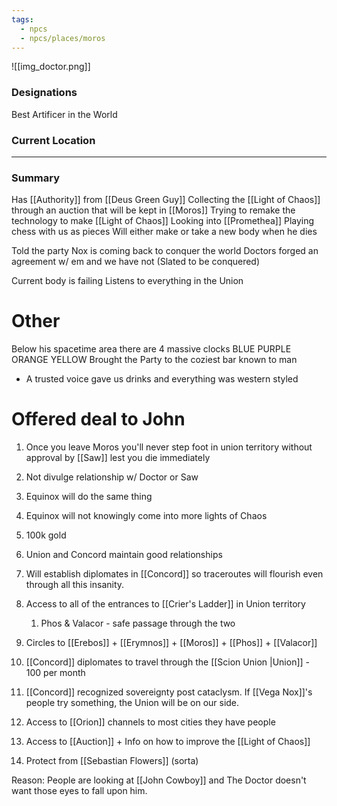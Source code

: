 ```yaml
---
tags:
  - npcs
  - npcs/places/moros
---
```

![[img_doctor.png]]

### Designations
Best Artificer in the World

### Current Location


___
### Summary
Has [[Authority]] from [[Deus Green Guy]]
Collecting the [[Light of Chaos]] through an auction that will be kept in [[Moros]]
Trying to remake the technology to make [[Light of Chaos]]
Looking into [[Promethea]] 
Playing chess with us as pieces
Will either make or take a new body when he dies

Told the party Nox is coming back to conquer the world Doctors forged an agreement w/ em and we have not (Slated to be conquered)

Current body is failing
Listens to everything in the Union 

# Other
Below his spacetime area there are 4 massive clocks BLUE PURPLE ORANGE YELLOW
Brought the Party to the coziest bar known to man
- A trusted voice gave us drinks and everything was western styled

# Offered deal to John
1. Once you leave Moros you'll never step foot in union territory without approval by [[Saw]] lest you die immediately 
2. Not divulge relationship w/ Doctor or Saw
3. Equinox will do the same thing
4. Equinox will not knowingly come into more lights of Chaos

5. 100k gold
6. Union and Concord maintain good relationships 
7. Will establish diplomates in [[Concord]] so traceroutes will flourish even through all this insanity.  
8. Access to all of the entrances to [[Crier's Ladder]] in Union territory
	1. Phos & Valacor - safe passage through the two
9. Circles to [[Erebos]] + [[Erymnos]] + [[Moros]] + [[Phos]] + [[Valacor]]
10. [[Concord]] diplomates to travel through the [[Scion Union |Union]] - 100 per month
11. [[Concord]] recognized sovereignty post cataclysm. If [[Vega Nox]]'s people try something, the Union will be on our side. 
12. Access to [[Orion]] channels to most cities they have people
13. Access to [[Auction]] + Info on how to improve the [[Light of Chaos]]
14. Protect from [[Sebastian Flowers]] (sorta)

Reason: People are looking at [[John Cowboy]] and The Doctor doesn't want those eyes to fall upon him.